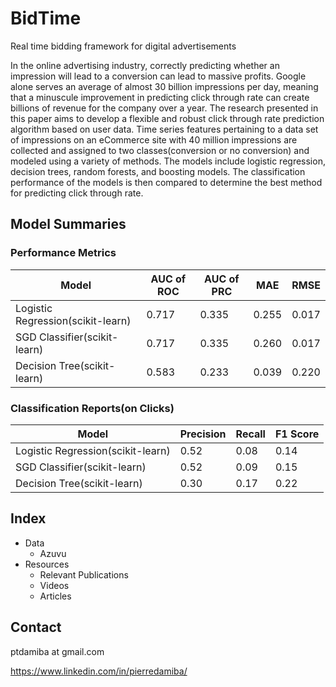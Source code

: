 # BidTime
Real time bidding framework for digital advertisements

In the online advertising industry, correctly predicting whether an impression will lead to a conversion can lead to massive profits. Google alone serves an average of almost 30 billion impressions per day, meaning that a minuscule improvement in predicting click through rate can create billions of revenue for the company over a year. The research presented in this paper aims to develop a flexible and robust click through rate prediction algorithm based on user data. Time series features pertaining to a data set of impressions on an eCommerce site with 40 million impressions are collected and assigned to two classes(conversion or no conversion) and modeled using a variety of methods. The models include logistic regression, decision trees, random forests, and boosting models. The classification performance of the models is then compared to determine the best method for predicting click through rate.


## Model Summaries
### Performance Metrics
| Model | AUC of ROC | AUC of PRC | MAE | RMSE |
|---|---|---|---|---|
| Logistic Regression(scikit-learn) | 0.717 | 0.335 | 0.255 |0.017  |
| SGD Classifier(scikit-learn) | 0.717 | 0.335 | 0.260 |0.017|
|Decision Tree(scikit-learn)  |0.583 | 0.233 | 0.039 |0.220|

### Classification Reports(on Clicks)
| Model | Precision | Recall | F1 Score | 
|---|---|---|---|
|Logistic Regression(scikit-learn)  |0.52 | 0.08 | 0.14 |
|SGD Classifier(scikit-learn) |0.52 | 0.09| 0.15 |
|Decision Tree(scikit-learn)  |0.30 | 0.17 | 0.22 |

## Index
* Data
  * Azuvu
* Resources
  * Relevant Publications
  * Videos
  * Articles

## Contact
ptdamiba at gmail.com

https://www.linkedin.com/in/pierredamiba/
